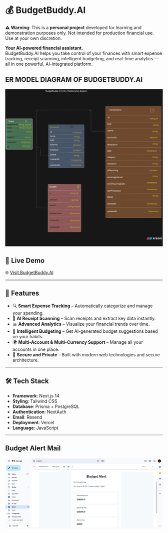 # 💰 BudgetBuddy.AI

⚠️ **Warning**: This is a **personal project** developed for learning and demonstration purposes only. Not intended for production financial use. Use at your own discretion.

**Your AI-powered financial assistant.**  
BudgetBuddy.AI helps you take control of your finances with smart expense tracking, receipt scanning, intelligent budgeting, and real-time analytics — all in one powerful, AI-integrated platform.

## ER MODEL DIAGRAM OF BUDGETBUDDY.AI


![EdgeCareer Banner](https://github.com/amitkumardemo/BudgetBuddy.AI/blob/master/er.png)

## 🚀 Live Demo
🌐 [Visit BudgetBuddy.AI](https://budget-buddy-ai-kappa.vercel.app)

---

## 📌 Features

- 🔍 **Smart Expense Tracking** – Automatically categorize and manage your spending.
- 🧾 **AI Receipt Scanning** – Scan receipts and extract key data instantly.
- 📊 **Advanced Analytics** – Visualize your financial trends over time.
- 💸 **Intelligent Budgeting** – Get AI-generated budget suggestions based on your habits.
- 🌍 **Multi-Account & Multi-Currency Support** – Manage all your accounts in one place.
- 🔐 **Secure and Private** – Built with modern web technologies and secure architecture.

---

## 🛠️ Tech Stack

- **Framework**: Next.js 14
- **Styling**: Tailwind CSS
- **Database**: Prisma + PostgreSQL
- **Authentication**: NextAuth
- **Email**: Resend
- **Deployment**: Vercel
- **Language**: JavaScript

---
## Budget Alert Mail 

![Budget Alert Mail](https://github.com/amitkumardemo/BudgetBuddy.AI/blob/master/Alert.png)

